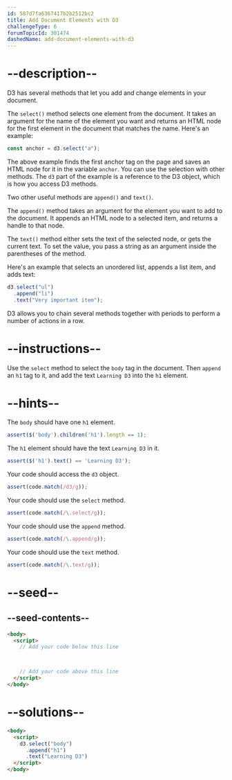 ```yaml
---
id: 587d7fa6367417b2b2512bc2
title: Add Document Elements with D3
challengeType: 6
forumTopicId: 301474
dashedName: add-document-elements-with-d3
---
```


# --description--

D3 has several methods that let you add and change elements in your document.

The `select()` method selects one element from the document. It takes an argument for the name of the element you want and returns an HTML node for the first element in the document that matches the name. Here's an example:

```js
const anchor = d3.select("a");
```

The above example finds the first anchor tag on the page and saves an HTML node for it in the variable `anchor`. You can use the selection with other methods. The `d3` part of the example is a reference to the D3 object, which is how you access D3 methods.

Two other useful methods are `append()` and `text()`.

The `append()` method takes an argument for the element you want to add to the document. It appends an HTML node to a selected item, and returns a handle to that node.

The `text()` method either sets the text of the selected node, or gets the current text. To set the value, you pass a string as an argument inside the parentheses of the method.

Here's an example that selects an unordered list, appends a list item, and adds text:

```js
d3.select("ul")
  .append("li")
  .text("Very important item");
```

D3 allows you to chain several methods together with periods to perform a number of actions in a row.

# --instructions--

Use the `select` method to select the `body` tag in the document. Then `append` an `h1` tag to it, and add the text `Learning D3` into the `h1` element.

# --hints--

The `body` should have one `h1` element.

```js
assert($('body').children('h1').length == 1);
```

The `h1` element should have the text `Learning D3` in it.

```js
assert($('h1').text() == 'Learning D3');
```

Your code should access the `d3` object.

```js
assert(code.match(/d3/g));
```

Your code should use the `select` method.

```js
assert(code.match(/\.select/g));
```

Your code should use the `append` method.

```js
assert(code.match(/\.append/g));
```

Your code should use the `text` method.

```js
assert(code.match(/\.text/g));
```

# --seed--

## --seed-contents--

```html
<body>
  <script>
    // Add your code below this line



    // Add your code above this line
  </script>
</body>
```

# --solutions--

```html
<body>
  <script>
    d3.select("body")
      .append("h1")
      .text("Learning D3")
  </script>
</body>
```
